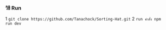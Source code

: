 ### วิธี Run

1 ```git clone https://github.com/Tanachock/Sorting-Hat.git```
2 ```run คำสั่ง npm run dev```
